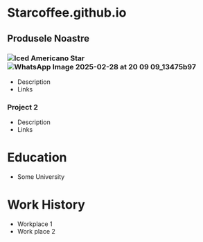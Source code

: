 # Starcoffee.github.io

## Produsele Noastre
### ![Iced Americano Star](https://github.com/user-attachments/assets/8ccb18f1-68e0-483c-a30b-059f7d91c90f)   ![WhatsApp Image 2025-02-28 at 20 09 09_13475b97](https://github.com/user-attachments/assets/d5690ce7-2688-44f0-8318-5519cf2baaa6)




- Description
- Links

### Project 2
- Description
- Links

# Education
- Some University

# Work History
- Workplace 1
- Work place 2
